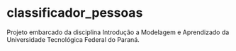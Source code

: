 # classificador_pessoas
Projeto embarcado da disciplina Introdução a Modelagem e Aprendizado da Universidade Tecnológica Federal do Paraná.
